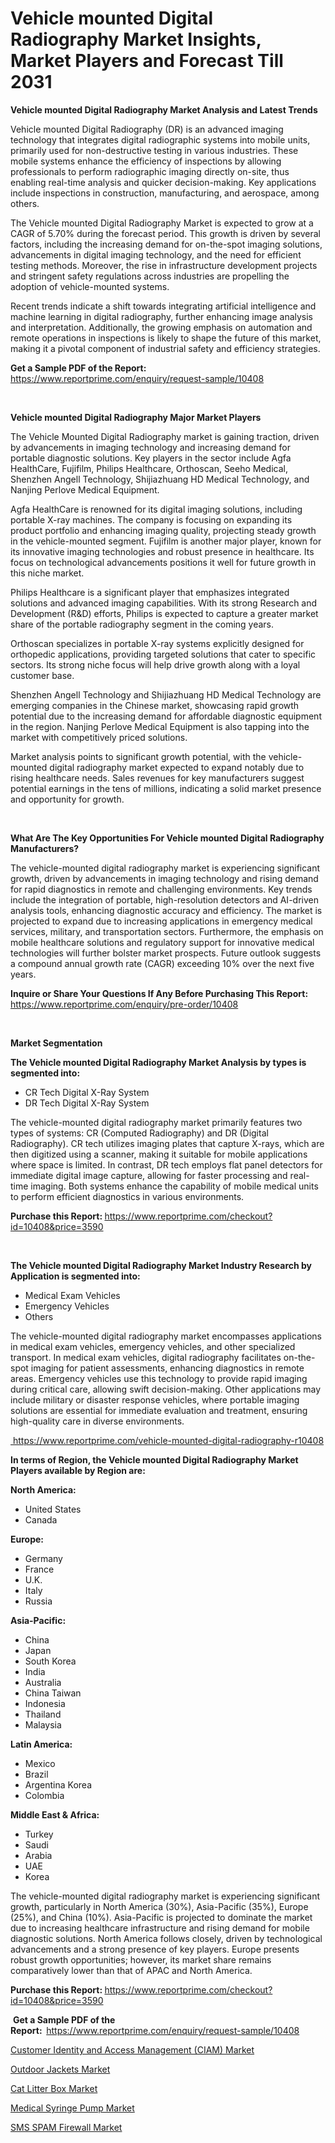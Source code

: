 <p><h1>Vehicle mounted Digital Radiography Market Insights, Market Players and Forecast Till 2031</h1></p><p><strong>Vehicle mounted Digital Radiography Market Analysis and Latest Trends</strong></p>
<p><p>Vehicle mounted Digital Radiography (DR) is an advanced imaging technology that integrates digital radiographic systems into mobile units, primarily used for non-destructive testing in various industries. These mobile systems enhance the efficiency of inspections by allowing professionals to perform radiographic imaging directly on-site, thus enabling real-time analysis and quicker decision-making. Key applications include inspections in construction, manufacturing, and aerospace, among others.</p><p>The Vehicle mounted Digital Radiography Market is expected to grow at a CAGR of 5.70% during the forecast period. This growth is driven by several factors, including the increasing demand for on-the-spot imaging solutions, advancements in digital imaging technology, and the need for efficient testing methods. Moreover, the rise in infrastructure development projects and stringent safety regulations across industries are propelling the adoption of vehicle-mounted systems. </p><p>Recent trends indicate a shift towards integrating artificial intelligence and machine learning in digital radiography, further enhancing image analysis and interpretation. Additionally, the growing emphasis on automation and remote operations in inspections is likely to shape the future of this market, making it a pivotal component of industrial safety and efficiency strategies.</p></p>
<p><strong>Get a Sample PDF of the Report:&nbsp;</strong> <a href="https://www.reportprime.com/enquiry/request-sample/10408?utm_campaign=1838&utm_medium=2&utm_source=Github&utm_content=ia&utm_term=28112024&utm_id=vehicle-mounted-digital-radiography">https://www.reportprime.com/enquiry/request-sample/10408</a></p>
<p>&nbsp;</p>
<p><strong>Vehicle mounted Digital Radiography Major Market Players</strong></p>
<p><p>The Vehicle Mounted Digital Radiography market is gaining traction, driven by advancements in imaging technology and increasing demand for portable diagnostic solutions. Key players in the sector include Agfa HealthCare, Fujifilm, Philips Healthcare, Orthoscan, Seeho Medical, Shenzhen Angell Technology, Shijiazhuang HD Medical Technology, and Nanjing Perlove Medical Equipment.</p><p>Agfa HealthCare is renowned for its digital imaging solutions, including portable X-ray machines. The company is focusing on expanding its product portfolio and enhancing imaging quality, projecting steady growth in the vehicle-mounted segment. Fujifilm is another major player, known for its innovative imaging technologies and robust presence in healthcare. Its focus on technological advancements positions it well for future growth in this niche market.</p><p>Philips Healthcare is a significant player that emphasizes integrated solutions and advanced imaging capabilities. With its strong Research and Development (R&D) efforts, Philips is expected to capture a greater market share of the portable radiography segment in the coming years.</p><p>Orthoscan specializes in portable X-ray systems explicitly designed for orthopedic applications, providing targeted solutions that cater to specific sectors. Its strong niche focus will help drive growth along with a loyal customer base.</p><p>Shenzhen Angell Technology and Shijiazhuang HD Medical Technology are emerging companies in the Chinese market, showcasing rapid growth potential due to the increasing demand for affordable diagnostic equipment in the region. Nanjing Perlove Medical Equipment is also tapping into the market with competitively priced solutions.</p><p>Market analysis points to significant growth potential, with the vehicle-mounted digital radiography market expected to expand notably due to rising healthcare needs. Sales revenues for key manufacturers suggest potential earnings in the tens of millions, indicating a solid market presence and opportunity for growth.</p></p>
<p>&nbsp;</p>
<p><strong>What Are The Key Opportunities For Vehicle mounted Digital Radiography Manufacturers?</strong></p>
<p><p>The vehicle-mounted digital radiography market is experiencing significant growth, driven by advancements in imaging technology and rising demand for rapid diagnostics in remote and challenging environments. Key trends include the integration of portable, high-resolution detectors and AI-driven analysis tools, enhancing diagnostic accuracy and efficiency. The market is projected to expand due to increasing applications in emergency medical services, military, and transportation sectors. Furthermore, the emphasis on mobile healthcare solutions and regulatory support for innovative medical technologies will further bolster market prospects. Future outlook suggests a compound annual growth rate (CAGR) exceeding 10% over the next five years.</p></p>
<p><strong>Inquire or Share Your Questions If Any Before Purchasing This Report:</strong> <a href="https://www.reportprime.com/enquiry/pre-order/10408?utm_campaign=1838&utm_medium=2&utm_source=Github&utm_content=ia&utm_term=28112024&utm_id=vehicle-mounted-digital-radiography">https://www.reportprime.com/enquiry/pre-order/10408</a></p>
<p>&nbsp;</p>
<p><strong>Market Segmentation</strong></p>
<p><strong>The Vehicle mounted Digital Radiography Market Analysis by types is segmented into:</strong></p>
<p><ul><li>CR Tech Digital X-Ray System</li><li>DR Tech Digital X-Ray System</li></ul></p>
<p><p>The vehicle-mounted digital radiography market primarily features two types of systems: CR (Computed Radiography) and DR (Digital Radiography). CR tech utilizes imaging plates that capture X-rays, which are then digitized using a scanner, making it suitable for mobile applications where space is limited. In contrast, DR tech employs flat panel detectors for immediate digital image capture, allowing for faster processing and real-time imaging. Both systems enhance the capability of mobile medical units to perform efficient diagnostics in various environments.</p></p>
<p><strong>Purchase this Report:&nbsp;</strong><a href="https://www.reportprime.com/checkout?id=10408&price=3590&utm_campaign=1838&utm_medium=2&utm_source=Github&utm_content=ia&utm_term=28112024&utm_id=vehicle-mounted-digital-radiography">https://www.reportprime.com/checkout?id=10408&price=3590</a></p>
<p>&nbsp;</p>
<p><strong>The Vehicle mounted Digital Radiography Market Industry Research by Application is segmented into:</strong></p>
<p><ul><li>Medical Exam Vehicles</li><li>Emergency Vehicles</li><li>Others</li></ul></p>
<p><p>The vehicle-mounted digital radiography market encompasses applications in medical exam vehicles, emergency vehicles, and other specialized transport. In medical exam vehicles, digital radiography facilitates on-the-spot imaging for patient assessments, enhancing diagnostics in remote areas. Emergency vehicles use this technology to provide rapid imaging during critical care, allowing swift decision-making. Other applications may include military or disaster response vehicles, where portable imaging solutions are essential for immediate evaluation and treatment, ensuring high-quality care in diverse environments.</p></p>
<p><a href="https://www.reportprime.com/vehicle-mounted-digital-radiography-r10408?utm_campaign=1838&utm_medium=2&utm_source=Github&utm_content=ia&utm_term=28112024&utm_id=vehicle-mounted-digital-radiography">&nbsp;https://www.reportprime.com/vehicle-mounted-digital-radiography-r10408</a></p>
<p><strong>In terms of Region, the Vehicle mounted Digital Radiography Market Players available by Region are:</strong></p>
<p>
    <p> <strong> North America: </strong>
        <ul>
            <li>United States</li>
            <li>Canada</li>
        </ul>
        </p> 
    <p> <strong> Europe: </strong>
        <ul>
            <li>Germany</li>
            <li>France</li>
            <li>U.K.</li>
            <li>Italy</li>
            <li>Russia</li>
        </ul>
        </p> 
    <p> <strong> Asia-Pacific: </strong>
        <ul>
            <li>China</li>
            <li>Japan</li>
            <li>South Korea</li>
            <li>India</li>
            <li>Australia</li>
            <li>China Taiwan</li>
            <li>Indonesia</li>
            <li>Thailand</li>
            <li>Malaysia</li>
        </ul>
        </p> 
    <p> <strong> Latin America: </strong>
        <ul>
            <li>Mexico</li>
            <li>Brazil</li>
            <li>Argentina Korea</li>
            <li>Colombia</li>
        </ul>
        </p> 
    <p> <strong> Middle East & Africa: </strong>
        <ul>
            <li>Turkey</li>
            <li>Saudi</li>
            <li>Arabia</li>
            <li>UAE</li>
            <li>Korea</li>
        </ul>
    </p>
    </p>
<p><p>The vehicle-mounted digital radiography market is experiencing significant growth, particularly in North America (30%), Asia-Pacific (35%), Europe (25%), and China (10%). Asia-Pacific is projected to dominate the market due to increasing healthcare infrastructure and rising demand for mobile diagnostic solutions. North America follows closely, driven by technological advancements and a strong presence of key players. Europe presents robust growth opportunities; however, its market share remains comparatively lower than that of APAC and North America.</p></p>
<p><strong>Purchase this Report: </strong><a href="https://www.reportprime.com/checkout?id=10408&price=3590&utm_campaign=1838&utm_medium=2&utm_source=Github&utm_content=ia&utm_term=28112024&utm_id=vehicle-mounted-digital-radiography">https://www.reportprime.com/checkout?id=10408&price=3590</a></p>
<p>&nbsp;<strong>Get a Sample PDF of the Report:&nbsp;&nbsp;</strong><a href="https://www.reportprime.com/enquiry/request-sample/10408?utm_campaign=1838&utm_medium=2&utm_source=Github&utm_content=ia&utm_term=28112024&utm_id=vehicle-mounted-digital-radiography">https://www.reportprime.com/enquiry/request-sample/10408</a></p>
<p><strong></strong></p>
<p><p><a href="https://issuu.com/reportprime-2/docs/customer-identity-and-access-manage_640db9b422efa7?utm_campaign=1838&utm_medium=2&utm_source=Github&utm_content=ia&utm_term=28112024&utm_id=vehicle-mounted-digital-radiography">Customer Identity and Access Management (CIAM) Market</a></p><p><a href="https://www.linkedin.com/pulse/outdoor-jackets-market-global-regional-analysis-focus-region-xqpcf?utm_campaign=1838&utm_medium=2&utm_source=Github&utm_content=ia&utm_term=28112024&utm_id=vehicle-mounted-digital-radiography">Outdoor Jackets Market</a></p><p><a href="https://www.linkedin.com/pulse/cat-litter-box-market-trends-insights-type-application-analysis-ykc2c?utm_campaign=1838&utm_medium=2&utm_source=Github&utm_content=ia&utm_term=28112024&utm_id=vehicle-mounted-digital-radiography">Cat Litter Box Market</a></p><p><a href="https://github.com/pizolina/Market-Research-Report-List-6/blob/main/medical-syringe-pump-market.md?utm_campaign=1838&utm_medium=2&utm_source=Github&utm_content=ia&utm_term=28112024&utm_id=vehicle-mounted-digital-radiography">Medical Syringe Pump Market</a></p><p><a href="https://issuu.com/reportprime-2/docs/sms-spam-firewall-market-size-2030._bf18a7bc8d11f4?utm_campaign=1838&utm_medium=2&utm_source=Github&utm_content=ia&utm_term=28112024&utm_id=vehicle-mounted-digital-radiography">SMS SPAM Firewall Market</a></p></p>